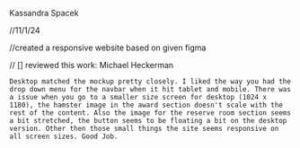 Kassandra Spacek

//11/1/24

//created a responsive website based on given figma

// [] reviewed this work: Michael Heckerman

    Desktop matched the mockup pretty closely. I liked the way you had the drop down menu for the navbar when it hit tablet and mobile. There was a issue when you go to a smaller size screen for desktop (1024 x 1180), the hamster image in the award section doesn't scale with the rest of the content. Also the image for the reserve room section seems a bit stretched, the button seems to be floating a bit on the desktop version. Other then those small things the site seems responsive on all screen sizes. Good Job.
